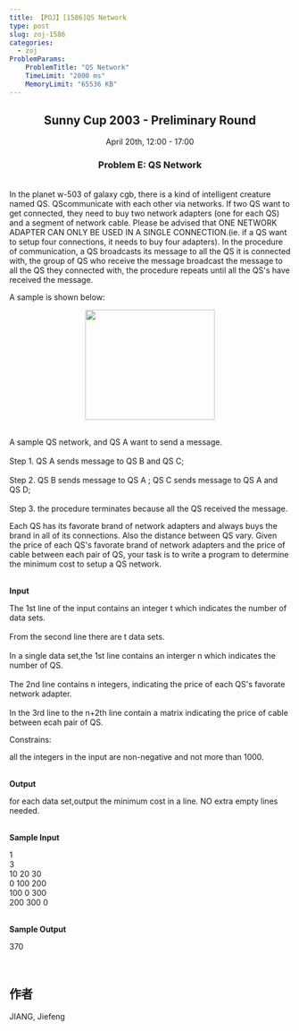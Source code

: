 ```yaml
---
title: 【POJ】[1586]QS Network
type: post
slug: zoj-1586
categories:
  - zoj
ProblemParams:
    ProblemTitle: "QS Network"
    TimeLimit: "2000 ms"
    MemoryLimit: "65536 KB"
---
```


<h2 align="center">Sunny Cup 2003 - Preliminary Round</h2>
<p align="center">April 20th, 12:00 - 17:00 </p>
<h3 align="center">Problem E: QS Network</h3>
<p><br>
  In the planet w-503 of galaxy cgb, there is a kind of intelligent creature named 
  QS. QScommunicate with each other via networks. If two QS want to get connected, 
  they need to buy two network adapters (one for each QS) and a segment of network 
  cable. Please be advised that ONE NETWORK ADAPTER CAN ONLY BE USED IN A SINGLE 
  CONNECTION.(ie. if a QS want to setup four connections, it needs to buy four 
  adapters). In the procedure of communication, a QS broadcasts its message to 
  all the QS it is connected with, the group of QS who receive the message broadcast 
  the message to all the QS they connected with, the procedure repeats until all 
  the QS's have received the message.</p>
<p>A sample is shown below:</p>
<p align="center"><img src="https://images.ptausercontent.com/0000%2F1586%2F1586.gif" width="232" height="197"></p>
<p></p>
<p><br>
  A sample QS network, and QS A want to send a message.<br>
  <br>
  Step 1. QS A sends message to QS B and QS C;<br>
  <br>
  Step 2. QS B sends message to QS A ; QS C sends message to QS A and QS D;<br>
  <br>
  Step 3. the procedure terminates because all the QS received the message.</p>
<p> Each QS has its favorate brand of network adapters and always buys the brand 
  in all of its connections. Also the distance between QS vary. Given the price 
  of each QS's favorate brand of network adapters and the price of cable between 
  each pair of QS, your task is to write a program to determine the minimum cost 
  to setup a QS network.</p>
<p><br>
  <b>Input</b></p>
<p>The 1st line of the input contains an integer t which indicates the number 
  of data sets.<br>
  <br>
  From the second line there are t data sets.<br>
  <br>
  In a single data set,the 1st line contains an interger n which indicates the 
  number of QS.<br>
  <br>
  The 2nd line contains n integers, indicating the price of each QS's favorate 
  network adapter.<br>
  <br>
  In the 3rd line to the n+2th line contain a matrix indicating the price of cable 
  between ecah pair of QS.</p>
<p>Constrains:</p>
<p>all the integers in the input are non-negative and not more than 1000.</p>
<p></p>
<p><br>
  <b>Output</b></p>
<p>for each data set,output the minimum cost in a line. NO extra empty lines needed.</p>
<p><br>
  <b>Sample Input</b></p>
<p>1<br>
  3<br>
  10 20 30<br>
  0 100 200<br>
  100 0 300<br>
  200 300 0</p>
<p><br>
  <b>Sample Output</b></p>
<p>370<br>
</p>
<p><br>
</p>


## 作者

JIANG, Jiefeng
